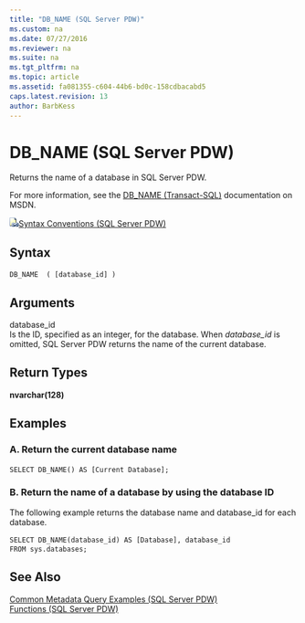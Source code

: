 ```yaml
---
title: "DB_NAME (SQL Server PDW)"
ms.custom: na
ms.date: 07/27/2016
ms.reviewer: na
ms.suite: na
ms.tgt_pltfrm: na
ms.topic: article
ms.assetid: fa081355-c604-44b6-bd0c-158cdbacabd5
caps.latest.revision: 13
author: BarbKess
---
```

# DB_NAME (SQL Server PDW)
Returns the name of a database in SQL Server PDW.  
  
For more information, see the [DB_NAME (Transact-SQL)](http://msdn.microsoft.com/en-us/library/ms189753(v=SQL.11).aspx) documentation on MSDN.  
  
![Topic link icon](../sqlpdw/media/Topic_Link.gif "Topic_Link")[Syntax Conventions &#40;SQL Server PDW&#41;](../sqlpdw/syntax-conventions-sql-server-pdw.md)  
  
## Syntax  
  
```  
DB_NAME  ( [database_id] )  
```  
  
## Arguments  
database_id  
Is the ID, specified as an integer, for the database. When *database_id* is omitted, SQL Server PDW returns the name of the current database.  
  
## Return Types  
**nvarchar(128)**  
  
## Examples  
  
### A. Return the current database name  
  
```  
SELECT DB_NAME() AS [Current Database];  
```  
  
### B. Return the name of a database by using the database ID  
The following example returns the database name and database_id for each database.  
  
```  
SELECT DB_NAME(database_id) AS [Database], database_id  
FROM sys.databases;  
```  
  
## See Also  
[Common Metadata Query Examples &#40;SQL Server PDW&#41;](../sqlpdw/common-metadata-query-examples-sql-server-pdw.md)  
[Functions &#40;SQL Server PDW&#41;](../sqlpdw/functions-sql-server-pdw.md)  
  
